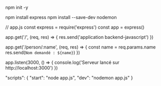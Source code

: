 npm init -y

npm install express
npm install --save-dev nodemon


// app.js
const express = require('express')
const app = express()

app.get('/', (req, res) => {
  res.send('application backend-javascript')
})

app.get('/person/:name', (req, res) => {
  const name = req.params.name
  res.send(`Nom demandé : ${name}`)
})

app.listen(3000, () => {
  console.log('Serveur lancé sur http://localhost:3000')
})


"scripts": {
  "start": "node app.js",
  "dev": "nodemon app.js"
}